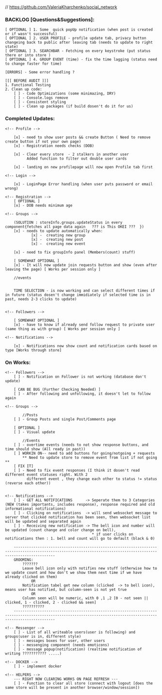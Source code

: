 // https://github.com/ValeriaKharchenko/social_network

### BACKLOG [Questions&Suggestions]:
    [ OPTIONAL ] 1. Some  quick popUp notification (when post is created or if wasn't successful)
    [ OPTIONAL ] 2. USER PROFILE - profile update tab, privacy button changeing back to public after leaving tab (needs to update to right state) 
    [ OPTIONAL ] 3. SEARCHBAR - Fetching on every keystroke (put status there or into store )
    [ OPTIONAL ] 4. GROUP EVENT (time) - fix the time lagging (status need to change faster for time)

    [ERRORS] - Some error handling ? 

    [[[ BEFORE AUDIT ]]]
    1. Functional Testing
    2. Clean up code:
        [ ] - Code Optimizations (some minimazing, DRY)
        [ ] - Console.logs remove
        [ ] - Consistent styling
        [ ] - Clean up packages (if build dosen't do it for us)


### Completed Updates:

    <!-- Profile -->

        [x] - need to show user posts && create Button ( Need to remove create button if not your own page)
        [x] - Registration needs checks (DOB)

        [x] - Clear every store  - 2 stalkers in another user
              Added function to filter out double user cards 

        [x] - landing on new profilepage will now open Profile tab first 

    <!-- Login -->

        [x] - LoginPage Error handling (when user puts password or email wrong)

    <!-- Registration -->
        [ OPTIONAL ]
        [x] - DOB needs minimum age

    <!-- Groups -->

        (SOLUTION : storeInfo.groups.updateStatus in every component{fetches all page data again   ??? is This OKEI ???  })
        [x] - needs to update automatically when: 
                [x] -  creating new group
                [x] -  creating new post
                [x] -  creating new event
                
        [x] - need to fix groupInfo panel (Members(count) stuff)

        [ SOMEWHAT OPTIONAL ]
        [x] - It will now update join requests button and show (even after leaving the page) [ Works per session only ]

        //events
       
    
        TIME SELECTION - is now working and can select different times if in future (status dosen't change immidiately if selected time is in past, needs 2-3 clicks to update)


    <!-- Followers -->

        [ SOMEWHAT OPTIONAL ]
        [x] - have to know if already send follow request to private user (same thing as with group) [ Works per session only ]

    <!-- Notifications -->

        [x] - Notifications now show count and notification cards based on type [Works through store]


### On Works: 
    <!-- Followers -->
        [ ] - Notification on Follower is not working (database don't update)

        [ CAN BE BUG (Further Checking Needed) ]
        [ ] - After following and unfollowing, it doesn't let to follow again

    <!-- Groups -->

            //Posts
        [ ] - Group Posts and single Post/Comments page
        
        [ OPTIONAL ]
        [ ] - Visual update

            //Events
        [ ] - overtime events (needs to not show response buttons, and time should show (All ready in past))
        [ ] WORKIN ON-- need to add buttons for going/notgoing + requests
            ** Need to update store to remove event from list if not going **
        [ FIX IT]
        [ ] - Need to fix event responses (I think it dosen't read different event statuses right. With 2 
              different event , they change each other to status != status (reverse each other))
       

    <!-- Notifications -->
        [ ] - GET ALL NOTIFICATIONS      -> Seperate them to 3 Categories (NEW (takes importants, includes response), response required and old informational notifications)
        [ ] - Clicking on notifications  -> will send websocket message to server that clicked notification has been seen, then websocket list will be updated and separated again
        [ ] - Receiving new notification -> The bell icon and number will be updated (count change and color change on bell),
                                            * if user clicks on notifications then : 1. bell and count will go to default (black & 0)
                                            
        ---------------------------------------------------------------------------------------------------------------------------------------------------------------
        GROOMING:
            ??????? 
            Leave bell icon only with notifies new stuff (otherwise how to we update count and how don't we show them next time if we have already clicked on them)
                OR   
            Notification tabel get new column (clicked  -> to bell icon), means user has notified, but column-seen is not yet true
                OR
            Column seen will be numeric, with 0 ,1 ,2 [0 - not seen || clicked, 1 - clicked, 2 - clicked && seen]
            ??????????
        ---------------------------------------------------------------------------------------------------------------------------------------------------------------

    <!-- Messenger -->
        [ ] - List of all writeable users(user is following) and groups(user is in, different style)
        [ ] - messages boxes for user, other users
        [ ] - messenging component (needs emoticons)
        [ ] - message popup(notification) (realtime notification of writing ??????????? .....)

    <!-- DOCKER -->
        [ ] - implement docker

    <!-- HELPERS -->
        --- RIGHT NOW CLEARING WORKS ON PAGE REFRESH ---
        [ ] - Function to clear all store (connect with logout [does the same store will be present in another browser/window/session])
















<!-- 
This project was bootstrapped with [Create React App](https://github.com/facebook/create-react-app).

## Available Scripts

In the project directory, you can run:

### `npm start`

Runs the app in the development mode.\
Open [http://localhost:3000](http://localhost:3000) to view it in the browser.

The page will reload if you make edits.\
You will also see any lint errors in the console.

### `npm test`

Launches the test runner in the interactive watch mode.\
See the section about [running tests](https://facebook.github.io/create-react-app/docs/running-tests) for more information.

### `npm run build`

Builds the app for production to the `build` folder.\
It correctly bundles React in production mode and optimizes the build for the best performance.

The build is minified and the filenames include the hashes.\
Your app is ready to be deployed!

See the section about [deployment](https://facebook.github.io/create-react-app/docs/deployment) for more information.

### `npm run eject`

**Note: this is a one-way operation. Once you `eject`, you can’t go back!**

If you aren’t satisfied with the build tool and configuration choices, you can `eject` at any time. This command will remove the single build dependency from your project.

Instead, it will copy all the configuration files and the transitive dependencies (webpack, Babel, ESLint, etc) right into your project so you have full control over them. All of the commands except `eject` will still work, but they will point to the copied scripts so you can tweak them. At this point you’re on your own.

You don’t have to ever use `eject`. The curated feature set is suitable for small and middle deployments, and you shouldn’t feel obligated to use this feature. However we understand that this tool wouldn’t be useful if you couldn’t customize it when you are ready for it.

## Learn More

You can learn more in the [Create React App documentation](https://facebook.github.io/create-react-app/docs/getting-started).

To learn React, check out the [React documentation](https://reactjs.org/). -->
